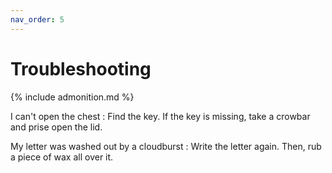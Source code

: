 ```yaml
---
nav_order: 5
---
```


# Troubleshooting

{% include admonition.md %}

I can't open the chest
: Find the key. If the key is missing, take a crowbar and prise open the lid.

My letter was washed out by a cloudburst
: Write the letter again. Then, rub a piece of wax all over it.
